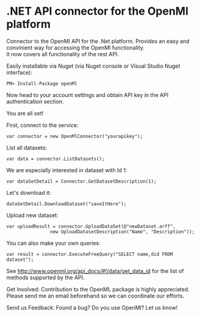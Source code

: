# .NET API connector for the OpenMl platform

Connector to the OpenMl API for the .Net platform. Provides an easy and convinient way for accessing the OpenMl functionality. </br>
It now covers all functionality of the rest API.

Easily installable via Nuget (via Nuget console or Visual Studio Nuget interface):
```
PM> Install-Package openMl
```
Now head to your account settings and obtain API key in the API authentication section.

You are all set!

First, connect to the service:
```
var connector = new OpenMlConnector("yourapikey");
```
List all datasets:
```
var data = connector.ListDatasets();
```
We are especially interested in dataset with Id 1:
```
var dataSetDetail = Connector.GetDatasetDescription(1);
```
Let's download it:
```
dataSetDetail.DownloadDataset("saveItHere");
```
Upload new dataset:
```
var uploadResult = connector.UploadDataSet(@"newDataset.arff",
                new UploadDatasetDescription("Name", "Description"));
```
You can also make your own queries:
```
var result = connector.ExecuteFreeQuery("SELECT name,did FROM dataset");
```
See http://www.openml.org/api_docs/#!/data/get_data_id for the list of methods supported by the API.

Get Involved:
Contribution to the OpenML package is highly appreciated. 
Please send me an email beforehand so we can coordinate our efforts.


Send us Feedback:
Found a bug? Do you use OpenMl? Let us know! 
